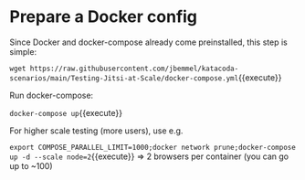 # Prepare a Docker config

Since Docker and docker-compose already come preinstalled, this step is simple:

`wget https://raw.githubusercontent.com/jbemmel/katacoda-scenarios/main/Testing-Jitsi-at-Scale/docker-compose.yml`{{execute}}

Run docker-compose:

`docker-compose up`{{execute}}

For higher scale testing (more users), use e.g.

`export COMPOSE_PARALLEL_LIMIT=1000;docker network prune;docker-compose up -d --scale node=2`{{execute}} => 2 browsers per container (you can go up to ~100)
